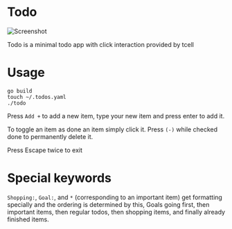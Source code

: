 
# Todo

![Screenshot](https://github.com/kyprifog/todo/blob/master/images/screenshot.png)

Todo is a minimal todo app with click interaction provided by tcell

# Usage

```
go build
touch ~/.todos.yaml
./todo
```
Press `Add +` to add a new item, type your new item and press enter to add it.

To toggle an item as done an item simply click it.  Press `(-)` while checked done to permanently 
delete it.

Press Escape twice to exit

# Special keywords
`Shopping:`, `Goal:`, and `*` (corresponding to an important item) get formatting specially and the ordering is determined by this, Goals going first, then important items, then regular todos, then shopping items, and finally already finished items.
